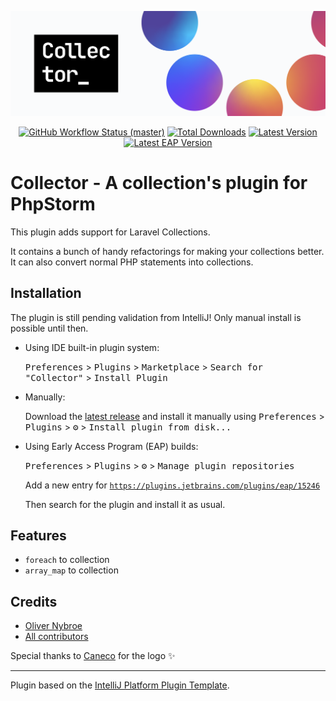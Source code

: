 <p align="center">
    <img src="/art/header.png?1" alt="collector header">
    <p align="center">
        <a href="https://github.com/olivernybroe/collections-intellij/workflows"><img alt="GitHub Workflow Status (master)" src="https://github.com/olivernybroe/collections-intellij/workflows/Build/badge.svg"></a>
        <a href="https://plugins.jetbrains.com/plugin/15246"><img alt="Total Downloads" src="https://img.shields.io/jetbrains/plugin/d/15246"></a>
        <a href="https://plugins.jetbrains.com/plugin/15246"><img alt="Latest Version" src="https://img.shields.io/jetbrains/plugin/v/15246"></a>
	    <a href="https://plugins.jetbrains.com/plugin/15246"><img alt="Latest EAP Version" src="https://img.shields.io/badge/dynamic/xml?label=EAP version&query=%2Fplugin-repository%2Fcategory%2Fidea-plugin%5B1%5D%2Fversion&url=https%3A%2F%2Fplugins.jetbrains.com%2Fplugins%2Flist%3Fchannel%3Deap%26pluginId%3D15246"></a>
    </p>
</p>

# Collector - A collection's plugin for PhpStorm

<!-- Plugin description -->
This plugin adds support for Laravel Collections.

It contains a bunch of handy refactorings for making your collections better.
It can also convert normal PHP statements into collections.
<!-- Plugin description end -->

## Installation
The plugin is still pending validation from IntelliJ! Only manual install is possible until then.


- Using IDE built-in plugin system:

  <kbd>Preferences</kbd> > <kbd>Plugins</kbd> > <kbd>Marketplace</kbd> > <kbd>Search for "Collector"</kbd> >
  <kbd>Install Plugin</kbd>

- Manually:

  Download the [latest release](https://github.com/olivernybroe/collections-intellij/releases/latest) and install it manually using
  <kbd>Preferences</kbd> > <kbd>Plugins</kbd> > <kbd>⚙️</kbd> > <kbd>Install plugin from disk...</kbd>

- Using Early Access Program (EAP) builds:

  <kbd>Preferences</kbd> > <kbd>Plugins</kbd> > <kbd>⚙️</kbd> > <kbd>Manage plugin repositories</kbd>

  Add a new entry for [`https://plugins.jetbrains.com/plugins/eap/15246`](https://plugins.jetbrains.com/plugins/eap/15246)

  Then search for the plugin and install it as usual.

## Features

- `foreach` to collection
- `array_map` to collection

## Credits

- [Oliver Nybroe](https://github.com/olivernybroe)
- [All contributors](https://github.com/olivernybroe/collector-intellij/contributors)

Special thanks to [Caneco](https://twitter.com/caneco) for the logo ✨

---
Plugin based on the [IntelliJ Platform Plugin Template][template].

[template]: https://github.com/JetBrains/intellij-platform-plugin-template
